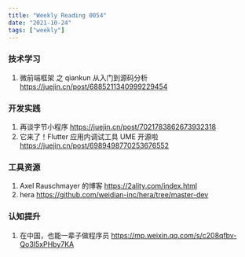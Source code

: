 ```yaml
---
title: "Weekly Reading 0054"
date: "2021-10-24"
tags: ["weekly"]
---
```


### 技术学习
1. 微前端框架 之 qiankun 从入门到源码分析 https://juejin.cn/post/6885211340999229454


### 开发实践
1. 再谈字节小程序 https://juejin.cn/post/7021783862673932318
2. 它来了！Flutter 应用内调试工具 UME 开源啦 https://juejin.cn/post/6989498770253676552

### 工具资源
1. Axel Rauschmayer 的博客 https://2ality.com/index.html
2. hera https://github.com/weidian-inc/hera/tree/master-dev

### 认知提升
1. 在中国，也能一辈子做程序员 https://mp.weixin.qq.com/s/c208qfbv-Qo3I5xPHby7KA
